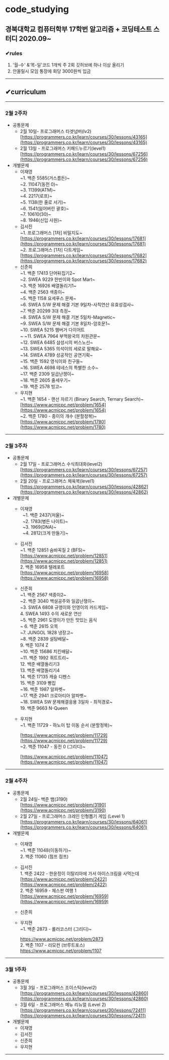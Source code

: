 # code_studying
## 경북대학교 컴퓨터학부 17학번 알고리즘 + 코딩테스트 스터디 2020.09~
### ✔rules
  1. '월-수' &'목-일'코드 1개씩 주 2회 깃허브에 하나 이상 올리기
  2. 안올릴시 모임 통장에 회당 3000원씩 입금
---
## ✔curriculum

---

### 2월 2주차

- 공통문제
    - 2월 10일- 프로그래머스 타겟넘버(lv2)  [https://programmers.co.kr/learn/courses/30/lessons/43165](https://programmers.co.kr/learn/courses/30/lessons/43165)
    - 2월 13일 - 프로그래머스 키패드누르기(level1)  [https://programmers.co.kr/learn/courses/30/lessons/67256](https://programmers.co.kr/learn/courses/30/lessons/67256)
- 개별문제
    - 이재영<br>
      ~1. 백준 5585(거스름돈)~<br>
      ~2. 11047(동전 0)~<br>
      ~3. 11399(ATM)~<br>
      ~4. 2217(로프)~<br>
      ~5. 1138(한 줄로 서기)~<br>
      ~6. 1541(잃어버린 괄호)~<br>
      ~7. 10610(30)~<br>
      ~8. 1946(신입 사원)~<br>
    - 김서진   
      ~1\. 프로그래머스 [1차] 비밀지도~      
      [https://programmers.co.kr/learn/courses/30/lessons/17681](https://programmers.co.kr/learn/courses/30/lessons/17681)   
      ~2\. 프로그래머스 [1차] 다트게임~   
      [https://programmers.co.kr/learn/courses/30/lessons/17682](https://programmers.co.kr/learn/courses/30/lessons/17682)
    - 신준희<br>
      ~1. 백준 17413 단어뒤집기2~<br>
      ~2. SWEA 9229 한빈이와 Spot Mart~<br>
      ~3. 백준 16926 배열돌리기1~<br>
      ~4. 백준 2563 색종이~<br>
      ~5. 백준 1158 요세푸스 문제~<br>
      ~6. SWEA S/W 문제 해결 기본 9일차-사칙연산 유효성검사~<br>
      ~7. 백준 20299 3대 측정~<br>
      ~8. SWEA S/W 문제 해결 기본 5일차-Magnetic~<br>
      ~9. SWEA S/W 문제 해결 기본 8일차-암호문1~<br>
      ~10. SWEA 5215 햄버거 다이어트<br>~
      ~11. SWEA 7964 부먹왕국의 차원관문~<br>
      ~12. SWEA 6485 삼성시의 버스노선~<br>
      ~13. SWEA 5365 의석이의 세로로 말해요~<br>
      ~14. SWEA 4789 성공적인 공연기획~<br>
      ~15. 백준 1592 영식이와 친구들~<br>
      ~16. SWEA 4698 테네스의 특별한 소수~<br>
      ~17. 백준 2309 일곱난쟁이~<br>
      ~18. 백준 2605 줄세우기~<br>
      ~19. 백준 2578 빙고~<br>
    - 우지현   
      ~1\. 백준 1654 - 랜선 자르기 (Binary Search, Ternary Search)~   
      [https://www.acmicpc.net/problem/1654](https://www.acmicpc.net/problem/1654)   
      ~2\. 백준 1780 - 종이의 개수 (분할정복)~  
      [https://www.acmicpc.net/problem/1780](https://www.acmicpc.net/problem/1780)

---

### 2월 3주차

- 공통문제
    - 2월 17일 - 프로그래머스 수식최대화(level2)   [https://programmers.co.kr/learn/courses/30/lessons/67257](https://programmers.co.kr/learn/courses/30/lessons/67257)
    - 2월 20일 - 프로그래머스 체육복(level1)   [https://programmers.co.kr/learn/courses/30/lessons/42862](https://programmers.co.kr/learn/courses/30/lessons/42862)
- 개별문제<br>
    - 이재영<br>
&nbsp; ~1. 백준 2437(저울)~<br>
&nbsp; ~2. 1783(병든 나이트)~<br>
&nbsp; ~3. 1969(DNA)~      
&nbsp; ~4. 2812(크게 만들기)~<br>
    - 김서진   
      ~1\. 백준 12851 숨바꼭질 2 (BFS)~   
      [https://www.acmicpc.net/problem/12851](https://www.acmicpc.net/problem/12851)     
      2\. 백준 16958 텔레포트   
      [https://www.acmicpc.net/problem/16958](https://www.acmicpc.net/problem/16958)   
    - 신준희<br>
      ~1. 백준 2567 색종이2~<br>
      ~2. 백준 3040 백설공주와 일곱난쟁이~<br>
      ~3. SWEA 6808 규영이와 인영이의 카드게임~<br>
      4. SWEA 1493 수의 새로운 연산<br>
      ~5. 백준 2961 도영이가 만든 맛있는 음식<br>~
      6. 백준 2615 오목<br>
      ~7. JUNGOL 1828 냉장고~<br>
      ~8. 백준 2839 설탕배달~<br>
      9. 백준 1074 Z<br>
      ~10. 백준 15686 치킨배달~<br>
      ~11. 백준 1992 쿼트트리~<br>
      12. 백준 배열돌리기3<br>
      13. 백준 배열돌리기4<br>
      14. 백준 17135 캐슬 디펜스<br>
      15. 백준 3109 빵집<br>
      ~16. 백준 1987 알파벳~<br>
      ~17. 백준 2941 크로아티아 알파벳~<br>
      ~18. SWEA SW 문제해결응용 3일차 - 최적경로~<br>
      19. 백준 9663 N-Queen<br/>
    - 우지현<br>
      ~1\. 백준 11729 - 하노이 탑 이동 순서 (분할정복)~
      
      [https://www.acmicpc.net/problem/11729](https://www.acmicpc.net/problem/11729)<br>
      ~2\. 백준 11047 - 동전 0 (그리디)~
      
      [https://www.acmicpc.net/problem/11047](https://www.acmicpc.net/problem/11047)<br>
---

### 2월 4주차

- 공통문제
    - 2월 24일- 백준 뱀(3190)   
    [https://www.acmicpc.net/problem/3190](https://www.acmicpc.net/problem/3190)
    - 2월 27일 - 프로그래머스 크레인 인형뽑기 게임 (Level 1)  [https://programmers.co.kr/learn/courses/30/lessons/64061](https://programmers.co.kr/learn/courses/30/lessons/64061)
- 개별문제
    - 이재영<br>
    ~1\. 백준 11048(이동하기)~<br>
    2\. 백준 11060 (점프 점프)<br>
    - 김서진   
    1\. 백준 2422 - 한윤정이 이탈리아에 가서 아이스크림을 사먹는데   
    [https://www.acmicpc.net/problem/2422](https://www.acmicpc.net/problem/2422)   
    2\. 백준 16959 - 체스판 여행 1   
    [https://www.acmicpc.net/problem/16959](https://www.acmicpc.net/problem/16959)   
    - 신준희
    - 우지현<br>
      ~1\. 백준 2873 - 롤러코스터 (그리디)~
      
      https://www.acmicpc.net/problem/2873<br>
      2\. 백준 1107 - 리모컨 (브루트포스)  
      https://www.acmicpc.net/problem/1107<br>
---

### 3월 1주차

- 공통문제
    - 3월 3일 - 프로그래머스 조이스틱(level2)  [https://programmers.co.kr/learn/courses/30/lessons/42860](https://programmers.co.kr/learn/courses/30/lessons/42860)
    - 3월 6일 - 프로그래머스 메뉴 리뉴얼 (Level 2) [https://programmers.co.kr/learn/courses/30/lessons/72411](https://programmers.co.kr/learn/courses/30/lessons/72411)
- 개별문제
    - 이재영
    - 김서진
    - 신준희
    - 우지현

---
